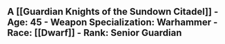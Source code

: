 A [[Guardian Knights of the Sundown Citadel]]
    - Age: 45
    - Weapon Specialization: Warhammer
    - Race: [[Dwarf]]
    - Rank: Senior Guardian
- 
